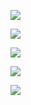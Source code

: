![](https://gitee.com/hxc8/images8/raw/master/img/202407191128045.jpg)

 

![](https://gitee.com/hxc8/images8/raw/master/img/202407191128090.jpg)

 

![](https://gitee.com/hxc8/images8/raw/master/img/202407191128585.jpg)

![](https://gitee.com/hxc8/images8/raw/master/img/202407191129246.jpg)

![](https://gitee.com/hxc8/images8/raw/master/img/202407191129235.jpg)